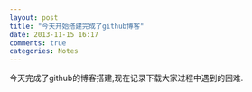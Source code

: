 ```yaml
---
layout: post
title: "今天开始搭建完成了github博客"
date: 2013-11-15 16:17
comments: true
categories: Notes
---
```


今天完成了github的博客搭建,现在记录下载大家过程中遇到的困难.
